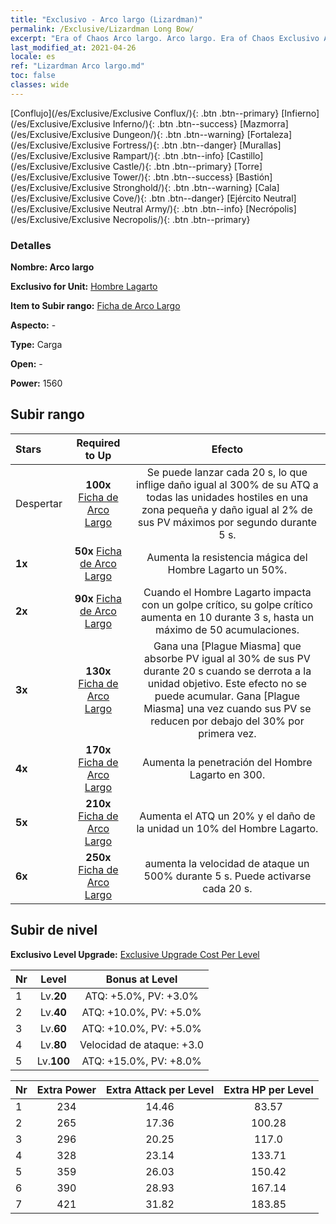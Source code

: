 ```yaml
---
title: "Exclusivo - Arco largo (Lizardman)"
permalink: /Exclusive/Lizardman Long Bow/
excerpt: "Era of Chaos Arco largo. Arco largo. Era of Chaos Exclusivo Arco largo. Hombre Lagarto Exclusivo."
last_modified_at: 2021-04-26
locale: es
ref: "Lizardman Arco largo.md"
toc: false
classes: wide
---
```

 [Conflujo](/es/Exclusive/Exclusive Conflux/){: .btn .btn--primary} [Infierno](/es/Exclusive/Exclusive Inferno/){: .btn .btn--success} [Mazmorra](/es/Exclusive/Exclusive Dungeon/){: .btn .btn--warning} [Fortaleza](/es/Exclusive/Exclusive Fortress/){: .btn .btn--danger} [Murallas](/es/Exclusive/Exclusive Rampart/){: .btn .btn--info} [Castillo](/es/Exclusive/Exclusive Castle/){: .btn .btn--primary} [Torre](/es/Exclusive/Exclusive Tower/){: .btn .btn--success} [Bastión](/es/Exclusive/Exclusive Stronghold/){: .btn .btn--warning} [Cala](/es/Exclusive/Exclusive Cove/){: .btn .btn--danger} [Ejército Neutral](/es/Exclusive/Exclusive Neutral Army/){: .btn .btn--info} [Necrópolis](/es/Exclusive/Exclusive Necropolis/){: .btn .btn--primary} 

### Detalles
 **Nombre: Arco largo** 

 **Exclusivo for Unit:** [Hombre Lagarto](/es/units/Lizardman/) 

 **Item to Subir rango:** [Ficha de Arco Largo](/ItemsES/con_914/)

 **Aspecto:** -

 **Type:** Carga

 **Open:** -

 **Power:** 1560

## Subir rango

  |     Stars    |  Required to Up | Efecto |
  |:-------------|:---------------:|:---------------:|
  |  Despertar  | **100x** [Ficha de Arco Largo](/ItemsES/con_914/) | <Wild Hunter> Se puede lanzar cada 20 s, lo que inflige daño igual al 300% de su ATQ a todas las unidades hostiles en una zona pequeña y daño igual al 2% de sus PV máximos por segundo durante 5 s. |
  | **1x** <i class="fas fa-star"/> | **50x** [Ficha de Arco Largo](/ItemsES/con_914/) | Aumenta la resistencia mágica del Hombre Lagarto un 50%. |
  | **2x** <i class="fas fa-star"/> | **90x** [Ficha de Arco Largo](/ItemsES/con_914/) | Cuando el Hombre Lagarto impacta con un golpe crítico, su golpe crítico aumenta en 10 durante 3 s, hasta un máximo de 50 acumulaciones. |
  | **3x** <i class="fas fa-star"/> | **130x** [Ficha de Arco Largo](/ItemsES/con_914/) | Gana una [Plague Miasma] que absorbe PV igual al 30% de sus PV durante 20 s cuando se derrota a la unidad objetivo. Este efecto no se puede acumular. Gana [Plague Miasma] una vez cuando sus PV se reducen por debajo del 30% por primera vez. |
  | **4x** <i class="fas fa-star"/> | **170x** [Ficha de Arco Largo](/ItemsES/con_914/) | Aumenta la penetración del Hombre Lagarto en 300. |
  | **5x** <i class="fas fa-star"/> | **210x** [Ficha de Arco Largo](/ItemsES/con_914/) | Aumenta el ATQ un 20% y el daño de la unidad un 10% del Hombre Lagarto. |
  | **6x** <i class="fas fa-star"/> | **250x** [Ficha de Arco Largo](/ItemsES/con_914/) | <Wild Outbreak> aumenta la velocidad de ataque un 500% durante 5 s. Puede activarse cada 20 s. |


## Subir de nivel
 **Exclusivo Level Upgrade:** [Exclusive Upgrade Cost Per Level](/Exclusive/ExclusiveUpgradeCostPerLevel/)

  |  Nr  |   Level  | Bonus at Level |
  |:-----|:--------:|:--------------:|
  | 1 | Lv.**20** | ATQ: +5.0%, PV: +3.0% |
  | 2 | Lv.**40** | ATQ: +10.0%, PV: +5.0% |
  | 3 | Lv.**60** | ATQ: +10.0%, PV: +5.0% |
  | 4 | Lv.**80** | Velocidad de ataque: +3.0 |
  | 5 | Lv.**100** | ATQ: +15.0%, PV: +8.0% |


  |  Nr  |  Extra Power | Extra Attack per Level | Extra HP per Level |
  |:-----|:--------:|:--------:|:--------:|
  | 1 | 234 | 14.46 | 83.57 |
  | 2 | 265 | 17.36 | 100.28 |
  | 3 | 296 | 20.25 | 117.0 |
  | 4 | 328 | 23.14 | 133.71 |
  | 5 | 359 | 26.03 | 150.42 |
  | 6 | 390 | 28.93 | 167.14 |
  | 7 | 421 | 31.82 | 183.85 |


